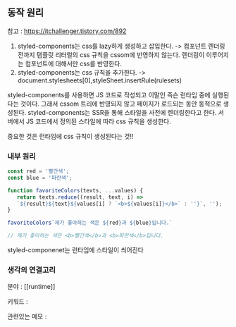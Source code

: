 

## 동작 원리 
참고 : https://itchallenger.tistory.com/892

1. styled-components는 css를 lazy하게 생성하고 삽입한다.
-> 컴포넌트 렌더링 전까지 탬플릿 리터럴의 css 규칙을 cssom에 반영하지 않는다. 렌더링이 이루어지는 컴포넌트에 대해서만 css를 반영한다. 
2. styled-components는 css 규칙을 추가한다. 
-> document.stylesheets[0],styleSheet.insertRule(rulesets)

styled-components를 사용하면 JS 코드로 작성되고 이말인 즉슨 런타임 중에 실행된다는 것이다. 그래서 cssom 트리에 반영되지 않고 페이지가 로드되는 동안 동적으로 생성된다. 
styled-components는 SSR을 통해 스타일을 사전에 렌더링한다고 한다. 서버에서 JS 코드에서 정의된 스타일에 따라 css 규칙을 생성한다. 

중요한 것은 런타임에 css 규칙이 생성된다는 것!! 


### 내부 원리

```jsx
const red = '빨간색';
const blue = '파란색';

function favoriteColors(texts, ...values) {
   return texts.reduce((result, text, i) => 
   `${result}${text}${values[i] ? `<b>${values[i]}</b>` : ''}`, '');
}

favoriteColors`제가 좋아하는 색은 ${red}과 ${blue}입니다.`

// 제가 좋아하는 색은 <b>빨간색</b>과 <b>파란색</b>입니다.
```

styled-componenet는 런타임에 스타일이 씌어진다



### 생각의 연결고리
분야 : [[runtime]]

키워드 :

관련있는 메모 :


